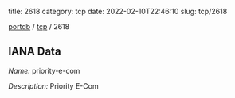 title: 2618
category: tcp
date: 2022-02-10T22:46:10
slug: tcp/2618

[portdb](/) / [tcp](/category/tcp.html) / 2618


## IANA Data

_Name:_ priority-e-com

_Description:_ Priority E-Com

